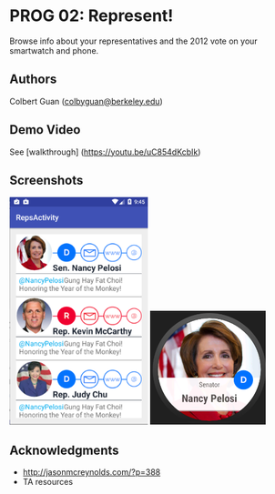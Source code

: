 # PROG 02: Represent!

Browse info about your representatives and the 2012 vote on your smartwatch and phone.

## Authors

Colbert Guan ([colbyguan@berkeley.edu](mailto:colbyguan@berkeley.edu))

## Demo Video

See [walkthrough] (https://youtu.be/uC854dKcbIk)

## Screenshots

<img src="screenshots/phone.png" height="400" alt="Screenshot"/>
<img src="screenshots/watch.png" height="200" alt="Screenshot"/>

## Acknowledgments

* http://jasonmcreynolds.com/?p=388
* TA resources 
